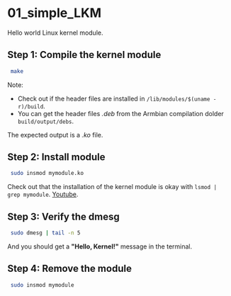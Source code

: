 # 01_simple_LKM
Hello world Linux kernel module. 

## Step 1:  Compile the kernel module

```bash
 make
```
Note: 
 * Check out if the header files are installed in `/lib/modules/$(uname -r)/build`.
 * You can get the header files *.deb* from the Armbian compilation dolder `build/output/debs`.
 
The expected output is a *.ko* file.

## Step 2: Install module

```bash
 sudo insmod mymodule.ko
```

Check out that the installation of the kernel module is okay with `lsmod | grep mymodule`. [Youtube](https://youtu.be/4tgluSJDA_E?t=671).

## Step 3: Verify the dmesg 

```bash
 sudo dmesg | tail -n 5
```
And you should get a **"Hello, Kernel!"** message in the terminal.

## Step 4: Remove the module

```bash
 sudo insmod mymodule
```


